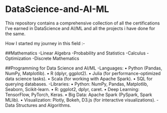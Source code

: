 # DataScience-and-AI-ML
This repository contains a comprehensive collection of all the certifications I’ve earned in DataScience and AI/ML and all the projects i have done for the same.

How I started my journey in this field :-

##Mathematics
-Linear Algebra
-Probability and Statistics
-Calculus
-Optimization
-Discrete Mathematics

##Programming for Data Science and AI/ML
-Languages:
	•	Python (Pandas, NumPy, Matplotlib).
	•	R (dplyr, ggplot2).
	•	Julia (for performance-optimized data science tasks).
	•	Scala (for working with Apache Spark).
	•	SQL for querying databases.
-Libraries:
	•	Python: NumPy, Pandas, Matplotlib, Seaborn, Scikit-learn.
	•	R: ggplot2, dplyr, caret.
	•	Deep Learning: TensorFlow, PyTorch, Keras.
	•	Big Data: Apache Spark (PySpark, Spark MLlib).
	•	Visualization: Plotly, Bokeh, D3.js (for interactive visualizations).
-Data Structures and Algorithms.

